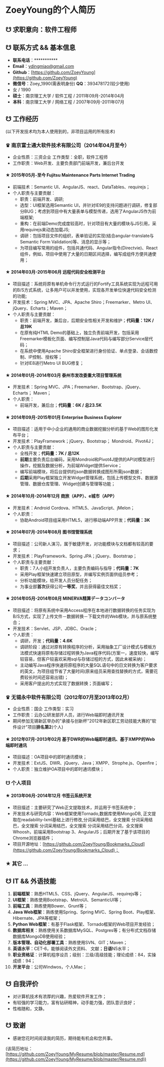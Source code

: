 # ZoeyYoung的个人简历

## ☋ 求职意向：软件工程师

## ☋ 联系方式 && 基本信息

* **联系电话**：***********
* **Email**：ydingmiao@gmail.com
* **Github**：[https://github.com/ZoeyYoung](https://github.com/ZoeyYoung)
* **微信号**：Zoey_1990(需表明身份) **QQ**：393478172(较少使用)
* 女 / 1990
* **硕士**：南京理工大学 / 软件工程 / 2011年09月-2014年04月
* **本科**：南京理工大学 / 网络工程 / 2007年09月-2011年07月

## ☋ 工作经历

(以下开发技术均为本人使用到的，非项目运用的所有技术)

### ♛ **南京富士通大软件技术有限公司**（2014年04月至今）

* 企业性质：三资企业 工作类型：全职，软件工程师
* 工作职责：Web开发、主要负责部门前端开发，兼后台开发

#### ★ 2015年05月-至今 **Fujitsu Maintenance Parts Internet Trading**

* 前端技术：Semantic UI、AngularJS、react、DataTables、requirejs；
* 个人职责与主要贡献：
    - 职责：前端开发、调研;
    - 选型：UI框架选用Semantic UI，并针对IE9的支持问题进行调研，修复部分BUG；考虑到项目中有大量表单与模型传递，选用了AngularJS作为前端框架;
    - 重构：在前端Demo完成度较高时，针对项目有大量的模块与JS引用，采用requirejs来动态加载JS;
    - 调研：包括项目文件的组织，表单验证的实现(结合angular-translate与Semantic Form Validation)等、消息的显示等；
    - 为项目编写常用的组件，包括共通代码、Angular指令(Directvie)、React组件，例如，项目中使用了大量的日期区间选择，编写成组件方便共通使用；

#### ★ 2014年03月-2015年06月 **远程代码安全检测平台**

* 项目描述：系统将原有单机命令行方式运行的Fortify工具系统实现为远程可用的B/S方式系统，让多用户可以并发使用，实现各开发单位快速代码安全检测的功能;
* 开发技术：Spring MVC、JPA、Apache Shiro；Freemarker、Metro UI、jQuery、Echarts；Maven；
* 个人职责与主要贡献：
    - 职责：前端开发，兼后台，后期安全性相关开发和维护；**代码量：12K / 总19K**
    - 在原有纯HTML Demo的基础上，独立负责前端开发，包括采用Freemarker模板化页面、编写控制层Java代码与编写部分Service层代码；
    - 在系统中使用Apache Shiro安全框架进行身份验证、单点登录、会话数控制、IP控制、授权等；
    - 针对IE8进行Metro UI BUG修复；

#### ★ 2014年01月-2014年03月 **泰州市发改委重大项目管理系统**

* 开发技术：Spring MVC、JPA；Freemarker、Bootstrap、jQuery、Echarts； Maven；
* 个人职责：
    - 前端开发，兼后台；**代码量：6K / 总23.5K**

#### ★ 2014年09月-2015年01月 **Enterprise Business Explorer**

* 项目描述：适用于中小企业的通用的商业数据挖掘分析的基于Web的图形化发布平台；
* 开发技术：PlayFramework；jQuery、Bootstrap； Mondroid、Pivot4J；
* 个人职责与主要贡献：
    - 全栈开发；**代码量：7K / 总12K**
    - **前期**主要负责后台编码，采用Mondroid和Pivot4J提供的API对模型进行操作，挖掘及数据分析，为前端Widget提供Service；
    - 编写前端模块，将后台提供的json数据转换成图形所需json数据；
    - **后期**采用Play框架独立开发Widget管理系统，包括上传模型文件、数据源管理、数据仓库管理、Widget创建与管理等功能；

#### ★ 2014年10月-2014年12月 **商旅（APP）、e城市（APP）**

* 开发技术：Android Cordova、HTML5、JavaScript、jMelon；
* 个人职责：
    - 协助Android项目组采用HTML5，进行移动端APP开发；**代码量：3K**

#### ★ 2014年07月-2014年08月 **图书馆管理系统**

* 项目描述：公司新人演习，属于敏捷开发，对功能模块与文档都有较高的要求；
* 开发技术：PlayFramework、Spring JPA；jQuery、Bootstrap；
* 个人职责与主要贡献：
    - 职责：7人小组开发负责人，主要负责编码与指导；**代码量：7K**
    - 采用Play框架快速建立项目原型，并编写实例页面供组员参考；
    - 分析功能模块，给开发人员分配任务；
    - 为事业部**首次**获得公司**一等奖**，并且获得最佳文档奖；

#### ★ 2014年05月-2014年08月 **MINERVA精算データコンバータ**

* 项目描述：将原有系统中采用Access程序在本地进行数据转换的任务实现为B/S方式，实现了上传文件－数据转换－下载文件的Web模块，并与原系统整合；
* 开发技术：Servlet、JSP、JDBC、Oracle；
* 个人职责：
    - 调研，开发；**代码量：4.6K**
    - 调研阶段：通过对原有转换程序的分析，采用抽象工厂设计模式与模板方法模式快速将原有存储过程转换为Java程序代码(方案一，速度较快，编写较容易，但客户较喜欢采用sql与存储过程的方式，因此未被采纳)；
    - 主动编写Java程序快速将原程序的大量SQL语句中的日文转换为客户要求的英文，为项目组节省了大量时间(原来组员采用查找替换的方式，需要花费较长时间还容易出错)；
    - 采用客户提出的方式实现了数据转换；页面编写；

### ♛ **无锡永中软件有限公司**（2012年07月至2013年02月）

* 企业性质：国企 工作类型：实习
* 工作职责：云办公研发部开人员，进行Web端即时通讯开发
* 期间参加无锡新区举办的"承接与创新杯"2012年新区职工劳动技能大赛的"软件设计"项目**排名第2**(个人)

#### ★ 2012年07月-2013年02月 **基于DWR的Web端即时通讯、基于XMPP的Web端即时通讯**

* 项目描述：OA项目中的即时通讯模块；
* 开发技术：ExtJS、DWR、jQuery、Java；XMPP、Strophe.js、Openfire；
* 个人职责：独立维护OA项目中的即时通讯模块；

### ☋ 个人项目

#### ★ 2013年06月-2014年12月 **书签云系统开发**

* 项目描述：主要研究了Web正文提取技术，并运用于书签系统中；
* 开发技术与研究内容：Web框架使用Tornado,数据库使用MongoDB, 正文提取在readability-lxml基础上进行修改,分词采用结巴，全文搜索 分词采用结巴，全文搜索 分词采用结巴，全文搜索 分词采用结巴分词，全文搜索Whoosh，前端采用Bootstrap 3、AngularJS；后期开发了基于该项目的Chrome浏览器插件；
* 项目开源地址：[https://github.com/ZoeyYoung/Bookmarks_Cloud](https://github.com/ZoeyYoung/Bookmarks_Cloud)；

### ★ 其它 ...

## ☋ IT && 外语技能

1. **前端框架**：熟悉HTML5、CSS、jQuery、AngularJS、requirejs等；
2. **UI框架**：熟练使用Bootstrap、MetroUI、SemanticUI等；
3. **前端工具**：熟练使用Bower、Grunt等；
4. **Java Web框架**：熟练使用Spring、Spring MVC、Spring Boot、Play框架、Hibernate、JPA等框架；
5. **Python Web框架**：有基于Flask框架、Tornado框架的Web项目开发经验；
6. **数据库相关**：熟练使用关系数据库MySQL、Postgres等；有分布式文档存储数据库MongoDB使用经验；
7. **版本管理、自动化部署工具**：熟练使用SVN、GIT；Maven；
8. **英语水平**：CET-6，能够阅读外文资料、 文献；**日语**N5水平；
9. **职业资格证**：计算机程序设员；级别：三级/高级技能；理论成绩：84，实操成绩：94；
10. **开发平台**：公司Windwos，个人Mac；

## ☋ 自我评价

* 对计算机技术有浓厚的兴趣，热爱软件开发工作；
* 有较强的学习能力，富有钻研精神，动手能力强，团队意识良好；
* 性格随和，文静。

## ☋ 致谢

* 感谢您花时间阅读我的简历，期待能有机会和您共事。

(该简历地址：[https://github.com/ZoeyYoung/MyResume/blob/master/Resume.md](https://github.com/ZoeyYoung/MyResume/blob/master/Resume.md))
